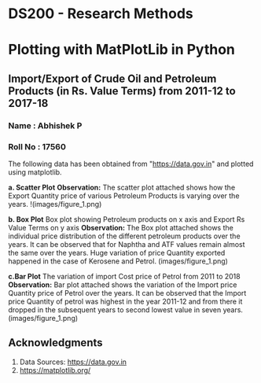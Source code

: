 
# DS200 - Research Methods
# Plotting with MatPlotLib in Python
## Import/Export of Crude Oil and Petroleum Products (in Rs. Value Terms) from 2011-12 to 2017-18
### Name : Abhishek P
### Roll No :  17560


The following data has been obtained from "https://data.gov.in" and plotted using matplotlib. 

**a. Scatter Plot** 
**Observation:** The scatter plot attached shows how the Export Quantity price of various Petroleum Products is varying over the years.
!(images/figure_1.png)

**b. Box Plot**
Box plot showing Petroleum products on x axis and Export Rs Value Terms on y axis
**Observation:** The Box plot attached shows the individual price distribution of the different petroleum products over the years. It can be observed that for Naphtha and ATF values remain almost the same over the years. Huge variation of price Quantity exported happened in the case of Kerosene and Petrol.
(images/figure_1.png)

**c.Bar Plot**
The variation of import Cost price of Petrol from 2011 to 2018 
**Observation:** Bar plot attached shows the variation of the Import price Quantity price of Petrol over the years. It can be observed that the Import price Quantity of petrol was highest in the year 2011-12 and from there it dropped in the subsequent years to second lowest value in seven years.
(images/figure_1.png)

## Acknowledgments

1. Data Sources: <https://data.gov.in>
2. https://matplotlib.org/
